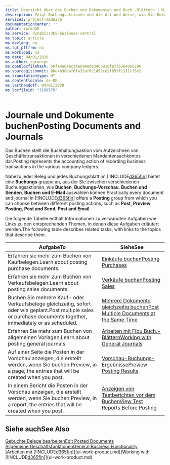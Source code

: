 ```yaml
---
title: Übersicht über das Buchen von Dokumenten und Buch.-Blättern | Microsoft Docs
description: Zeigt Buchungsaktionen und die Art und Weise, wie Sie Dokumente und Buch.-Blätter buchen können.
services: project-madeira
documentationcenter: ''
author: SorenGP
ms.service: dynamics365-business-central
ms.topic: article
ms.devlang: na
ms.tgt_pltfrm: na
ms.workload: na
ms.date: 04/01/2020
ms.author: sgroespe
ms.openlocfilehash: 50fa4e64ac34a694ede3403818fa736364056296
ms.sourcegitcommit: 88e4b30eaf6fa32af0c1452ce2f85ff1111c75e2
ms.translationtype: HT
ms.contentlocale: de-DE
ms.lasthandoff: 04/01/2020
ms.locfileid: "3189579"
---
```

# <a name="posting-documents-and-journals"></a><span data-ttu-id="fb80f-103">Journale und Dokumente buchen</span><span class="sxs-lookup"><span data-stu-id="fb80f-103">Posting Documents and Journals</span></span>
<span data-ttu-id="fb80f-104">Das Buchen stellt die Buchhaltungsaktion vom Aufzeichnen von Geschäftstransaktionen in verschiedenen Mandantensachkontos dar.</span><span class="sxs-lookup"><span data-stu-id="fb80f-104">Posting represents the accounting action of recording business transactions in the various company ledgers.</span></span>

<span data-ttu-id="fb80f-105">Nahezu jeder Beleg und jedes Buchungsblatt im [!INCLUDE[d365fin](includes/d365fin_md.md)] bietet eine **Buchungs** gruppe an, aus der Sie zwischen verschiedenen Buchungsaktionen, wie **Buchen**, **Buchungs-Vorschau**, **Buchen und Senden**, **Buchen und E-Mail** auswählen können.</span><span class="sxs-lookup"><span data-stu-id="fb80f-105">Practically every document and journal in [!INCLUDE[d365fin](includes/d365fin_md.md)] offers a **Posting** group from which you can choose between different posting actions, such as **Post**, **Preview Posting**, **Post and Send**, **Post and Email**.</span></span>

<span data-ttu-id="fb80f-106">Die folgende Tabelle enthält Informationen zu verwandten Aufgaben wie Links zu den entsprechenden Themen, in denen diese Aufgaben erläutert werden.</span><span class="sxs-lookup"><span data-stu-id="fb80f-106">The following table describes related tasks, with links to the topics that describe them.</span></span>

| <span data-ttu-id="fb80f-107">Aufgabe</span><span class="sxs-lookup"><span data-stu-id="fb80f-107">To</span></span> | <span data-ttu-id="fb80f-108">Siehe</span><span class="sxs-lookup"><span data-stu-id="fb80f-108">See</span></span> |
| --- | --- |
| <span data-ttu-id="fb80f-109">Erfahren sie mehr zum Buchen von Kaufbelegen.</span><span class="sxs-lookup"><span data-stu-id="fb80f-109">Learn about posting purchase documents.</span></span> |[<span data-ttu-id="fb80f-110">Einkäufe buchen</span><span class="sxs-lookup"><span data-stu-id="fb80f-110">Posting Purchases</span></span>](ui-post-purchases.md) |
| <span data-ttu-id="fb80f-111">Erfahren sie mehr zum Buchen von Verkaufsbelegen.</span><span class="sxs-lookup"><span data-stu-id="fb80f-111">Learn about posting sales documents.</span></span> |[<span data-ttu-id="fb80f-112">Verkäufe buchen</span><span class="sxs-lookup"><span data-stu-id="fb80f-112">Posting Sales</span></span>](ui-post-sales.md) |
| <span data-ttu-id="fb80f-113">Buchen Sie mehrere Kauf- oder Verkaufsbelege gleichzeitig, sofort oder wie geplant.</span><span class="sxs-lookup"><span data-stu-id="fb80f-113">Post multiple sales or purchase documents together, immediately or as scheduled.</span></span>|[<span data-ttu-id="fb80f-114">Mehrere Dokumente gleichzeitig buchen</span><span class="sxs-lookup"><span data-stu-id="fb80f-114">Post Multiple Documents at the Same Time</span></span>](ui-batch-posting.md)|
| <span data-ttu-id="fb80f-115">Erfahren Sie mehr zum Buchen von allgemeinen Vorlagen.</span><span class="sxs-lookup"><span data-stu-id="fb80f-115">Learn about posting general journals.</span></span> |[<span data-ttu-id="fb80f-116">Arbeiten mit Fibu Buch.-Blättern</span><span class="sxs-lookup"><span data-stu-id="fb80f-116">Working with General Journals</span></span>](ui-work-general-journals.md) |
| <span data-ttu-id="fb80f-117">Auf einer Seite die Posten in der Vorschau anzeigen, die erstellt werden, wenn Sie buchen.</span><span class="sxs-lookup"><span data-stu-id="fb80f-117">Preview, in a page, the entries that will be created when you post.</span></span> |[<span data-ttu-id="fb80f-118">Vorschau-Buchungs-Ergebnisse</span><span class="sxs-lookup"><span data-stu-id="fb80f-118">Preview Posting Results</span></span>](ui-how-preview-post-results.md) |
| <span data-ttu-id="fb80f-119">In einem Bericht die Posten in der Vorschau anzeigen, die erstellt werden, wenn Sie buchen.</span><span class="sxs-lookup"><span data-stu-id="fb80f-119">Preview, in a report, the entries that will be created when you post.</span></span> |[<span data-ttu-id="fb80f-120">Anzeigen von Testberichten vor dem Buchen</span><span class="sxs-lookup"><span data-stu-id="fb80f-120">View Test Reports Before Posting</span></span>](ui-how-view-test-reports-posting.md) |

## <a name="see-also"></a><span data-ttu-id="fb80f-121">Siehe auch</span><span class="sxs-lookup"><span data-stu-id="fb80f-121">See Also</span></span>
[<span data-ttu-id="fb80f-122">Gebuchte Belege bearbeiten</span><span class="sxs-lookup"><span data-stu-id="fb80f-122">Edit Posted Documents</span></span>](across-edit-posted-document.md)  
[<span data-ttu-id="fb80f-123">Allgemeine Geschäftsfunktionen</span><span class="sxs-lookup"><span data-stu-id="fb80f-123">General Business Functionality</span></span>](ui-across-business-areas.md)  
<span data-ttu-id="fb80f-124">[Arbeiten mit [!INCLUDE[d365fin](includes/d365fin_md.md)]](ui-work-product.md)</span><span class="sxs-lookup"><span data-stu-id="fb80f-124">[Working with [!INCLUDE[d365fin](includes/d365fin_md.md)]](ui-work-product.md)</span></span>
